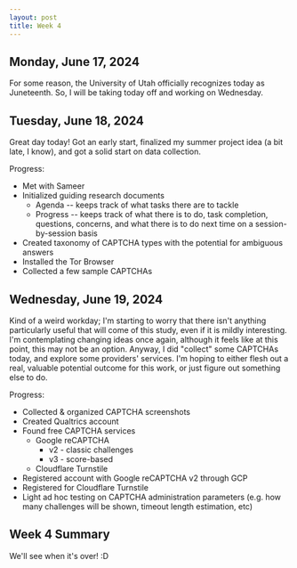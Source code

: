 ```yaml
---
layout: post
title: Week 4
---
```


## Monday, June 17, 2024

For some reason, the University of Utah officially recognizes today as Juneteenth. So, I will be taking today off and working on Wednesday.

## Tuesday, June 18, 2024

Great day today! Got an early start, finalized my summer project idea (a bit late, I know), and got a solid start on data collection.

Progress:

- Met with Sameer
- Initialized guiding research documents
  - Agenda -- keeps track of what tasks there are to tackle
  - Progress -- keeps track of what there is to do, task completion, questions, concerns, and what there is to do next time on a session-by-session basis
- Created taxonomy of CAPTCHA types with the potential for ambiguous answers
- Installed the Tor Browser
- Collected a few sample CAPTCHAs

## Wednesday, June 19, 2024

Kind of a weird workday; I'm starting to worry that there isn't anything particularly useful that will come of this study, even if it is mildly interesting. I'm contemplating changing ideas once again, although it feels like at this point, this may not be an option. Anyway, I did "collect" some CAPTCHAs today, and explore some providers' services. I'm hoping to either flesh out a real, valuable potential outcome for this work, or just figure out something else to do.

Progress:

- Collected & organized CAPTCHA screenshots
- Created Qualtrics account
- Found free CAPTCHA services
  - Google reCAPTCHA
    - v2 - classic challenges
    - v3 - score-based
  - Cloudflare Turnstile
- Registered account with Google reCAPTCHA v2 through GCP
- Registered for Cloudflare Turnstile
- Light ad hoc testing on CAPTCHA administration parameters (e.g. how many challenges will be shown, timeout length estimation, etc)

## Week 4 Summary

We'll see when it's over! :D